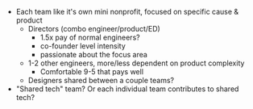 - Each team like it's own mini nonprofit, focused on specific cause & product
  - Directors (combo engineer/product/ED)
    - 1.5x pay of normal engineers?
    - co-founder level intensity
    - passionate about the focus area
  - 1-2 other engineers, more/less dependent on product complexity
    - Comfortable 9-5 that pays well
  - Designers shared between a couple teams?
- "Shared tech" team? Or each individual team contributes to shared tech?
